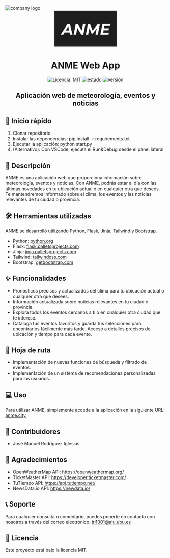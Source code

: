 <img src="https://upload.wikimedia.org/wikipedia/commons/c/c3/Python-logo-notext.svg" alt="company logo" width="55"/>

<div align="center">

<img src="./src/static/img/logo.png" alt="project logo" width="200"/>

# ANME Web App

[![Licencia: MIT](https://img.shields.io/badge/Licencia-MIT-green.svg)](https://opensource.org/licenses/MIT)
![estado](https://img.shields.io/badge/estado-completado-%E2%9C%96%EF%B8%8F-green)
![versión](https://img.shields.io/badge/versi%C3%B3n-0.5-rojo)

## Aplicación web de meteorología, eventos y noticias

</div>

## 🚀 Inicio rápido

1. Clonar repositorio.
2. Instalar las dependencias: pip install -r requirements.txt
3. Ejecutar la aplicación: python start.py
4. (Alternativo): Con VSCode, ejecuta el Run&Debug desde el panel lateral

## 📖 Descripción

ANME es una aplicación web que proporciona información sobre meteorología, eventos y noticias. Con ANME, podrás estar al día con las últimas novedades en tu ubicación actual o en cualquier otra que desees. Te mantendremos informado sobre el clima, los eventos y las noticias relevantes de tu ciudad o provincia.

## 🛠️ Herramientas utilizadas

ANME se desarrolló utilizando Python, Flask, Jinja, Tailwind y Bootstrap.

* Python: [python.org](https://www.python.org)
* Flask: [flask.palletsprojects.com](https://flask.palletsprojects.com)
* Jinja: [jinja.palletsprojects.com](https://jinja.palletsprojects.com)
* Tailwind: [tailwindcss.com](https://tailwindcss.com)
* Bootstrap: [getbootstrap.com](https://getbootstrap.com)

## ✨ Funcionalidades

* Pronósticos precisos y actualizados del clima para tu ubicación actual o cualquier otra que desees.
* Información actualizada sobre noticias relevantes en tu ciudad o provincia.
* Explora todos los eventos cercanos a ti o en cualquier otra ciudad que te interese.
* Cataloga tus eventos favoritos y guarda tus selecciones para encontrarlos fácilmente más tarde.
Acceso a detalles precisos de ubicación y tiempo para cada evento.

## 🚧 Hoja de ruta

* Implementación de nuevas funciones de búsqueda y filtrado de eventos.
* Implementación de un sistema de recomendaciones personalizadas para los usuarios.

## 💻 Uso

Para utilizar ANME, simplemente accede a la aplicación en la siguiente URL: [anme.city](https://anme.city)

## 🤝 Contribuidores

* José Manuel Rodriguez Iglesias

## 🙏 Agradecimientos

* OpenWeatherMap API: <https://openweathermap.org/>
* TicketMaster API: <https://developer.ticketmaster.com/>
* TuTiempo API: <https://api.tutiempo.net/>
* NewsData.io API: <https://newdata.io/>
## 📞 Soporte

Para cualquier consulta o comentario, puedes ponerte en contacto con nosotros a través del correo electrónico: [jri1001@alu.ubu.es](https://jri1001@alu.ubu.es)

## 📄 Licencia

Este proyecto está bajo la licencia MIT.

